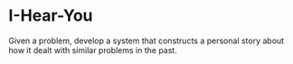 # I-Hear-You
 Given a problem, develop a system that constructs a personal story about how it dealt with similar problems in the past.
